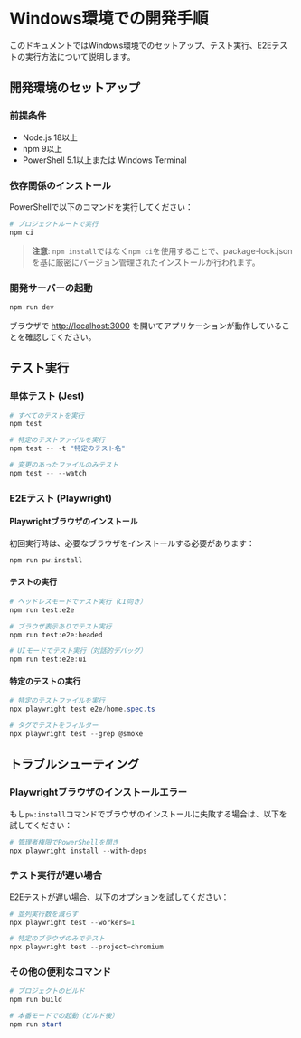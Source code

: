 # Windows環境での開発手順

このドキュメントではWindows環境でのセットアップ、テスト実行、E2Eテストの実行方法について説明します。

## 開発環境のセットアップ

### 前提条件
- Node.js 18以上
- npm 9以上
- PowerShell 5.1以上または Windows Terminal

### 依存関係のインストール

PowerShellで以下のコマンドを実行してください：

```powershell
# プロジェクトルートで実行
npm ci
```

> **注意**: `npm install`ではなく`npm ci`を使用することで、package-lock.jsonを基に厳密にバージョン管理されたインストールが行われます。

### 開発サーバーの起動

```powershell
npm run dev
```

ブラウザで [http://localhost:3000](http://localhost:3000) を開いてアプリケーションが動作していることを確認してください。

## テスト実行

### 単体テスト (Jest)

```powershell
# すべてのテストを実行
npm test

# 特定のテストファイルを実行
npm test -- -t "特定のテスト名"

# 変更のあったファイルのみテスト
npm test -- --watch
```

### E2Eテスト (Playwright)

#### Playwrightブラウザのインストール

初回実行時は、必要なブラウザをインストールする必要があります：

```powershell
npm run pw:install
```

#### テストの実行

```powershell
# ヘッドレスモードでテスト実行（CI向き）
npm run test:e2e

# ブラウザ表示ありでテスト実行
npm run test:e2e:headed

# UIモードでテスト実行（対話的デバッグ）
npm run test:e2e:ui
```

#### 特定のテストの実行

```powershell
# 特定のテストファイルを実行
npx playwright test e2e/home.spec.ts

# タグでテストをフィルター
npx playwright test --grep @smoke
```

## トラブルシューティング

### Playwrightブラウザのインストールエラー

もし`pw:install`コマンドでブラウザのインストールに失敗する場合は、以下を試してください：

```powershell
# 管理者権限でPowerShellを開き
npx playwright install --with-deps
```

### テスト実行が遅い場合

E2Eテストが遅い場合、以下のオプションを試してください：

```powershell
# 並列実行数を減らす
npx playwright test --workers=1

# 特定のブラウザのみでテスト
npx playwright test --project=chromium
```

### その他の便利なコマンド

```powershell
# プロジェクトのビルド
npm run build

# 本番モードでの起動（ビルド後）
npm run start
```
